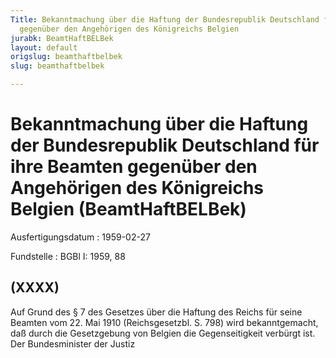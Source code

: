 ```yaml
---
Title: Bekanntmachung über die Haftung der Bundesrepublik Deutschland für ihre Beamten
  gegenüber den Angehörigen des Königreichs Belgien
jurabk: BeamtHaftBELBek
layout: default
origslug: beamthaftbelbek
slug: beamthaftbelbek

---
```


# Bekanntmachung über die Haftung der Bundesrepublik Deutschland für ihre Beamten gegenüber den Angehörigen des Königreichs Belgien (BeamtHaftBELBek)

Ausfertigungsdatum
:   1959-02-27

Fundstelle
:   BGBl I: 1959, 88

## (XXXX)

Auf Grund des § 7 des Gesetzes über die Haftung des Reichs für seine
Beamten vom 22. Mai 1910 (Reichsgesetzbl. S. 798) wird bekanntgemacht,
daß durch die Gesetzgebung von Belgien die Gegenseitigkeit verbürgt
ist.
Der Bundesminister der Justiz

